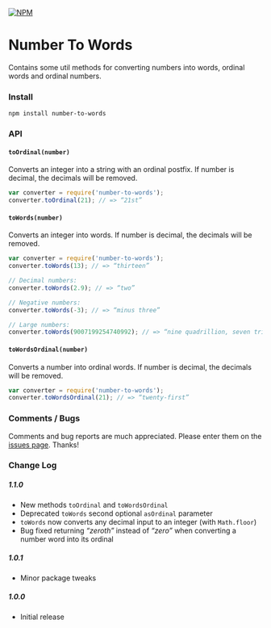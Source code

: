 

[![NPM](https://nodei.co/npm/number-to-words.png)](https://www.npmjs.com/package/number-to-words)


# Number To Words
Contains some util methods for converting numbers into words, ordinal words and
ordinal numbers.


### Install
`npm install number-to-words`


### API

#### `toOrdinal(number)`
Converts an integer into a string with an ordinal postfix.
If number is decimal, the decimals will be removed.
```js
var converter = require('number-to-words');
converter.toOrdinal(21); // => “21st”
```

#### `toWords(number)`
Converts an integer into words.
If number is decimal, the decimals will be removed.
```js
var converter = require('number-to-words');
converter.toWords(13); // => “thirteen”

// Decimal numbers:
converter.toWords(2.9); // => “two”

// Negative numbers:
converter.toWords(-3); // => “minus three”

// Large numbers:
converter.toWords(9007199254740992); // => “nine quadrillion, seven trillion, one hundred ninety-nine billion, two hundred fifty-four million, seven hundred forty thousand, nine hundred ninety-two”
```

#### `toWordsOrdinal(number)`
Converts a number into ordinal words.
If number is decimal, the decimals will be removed.
```js
var converter = require('number-to-words');
converter.toWordsOrdinal(21); // => “twenty-first”
```


### Comments / Bugs
Comments and bug reports are much appreciated. Please enter them on the [issues page](https://github.com/marlun78/number-to-words/issues). Thanks!


### Change Log

##### 1.1.0
- New methods `toOrdinal` and `toWordsOrdinal`
- Deprecated `toWords` second optional `asOrdinal` parameter
- `toWords` now converts any decimal input to an integer (with `Math.floor`)
- Bug fixed returning _“zeroth”_ instead of _“zero”_ when converting a number word into its ordinal

##### 1.0.1
- Minor package tweaks

##### 1.0.0
- Initial release
